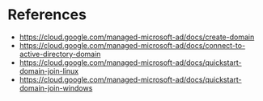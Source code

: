 
# References

* https://cloud.google.com/managed-microsoft-ad/docs/create-domain
* https://cloud.google.com/managed-microsoft-ad/docs/connect-to-active-directory-domain
* https://cloud.google.com/managed-microsoft-ad/docs/quickstart-domain-join-linux
* https://cloud.google.com/managed-microsoft-ad/docs/quickstart-domain-join-windows

